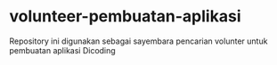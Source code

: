 # volunteer-pembuatan-aplikasi
Repository ini digunakan sebagai sayembara pencarian volunter untuk pembuatan aplikasi Dicoding
